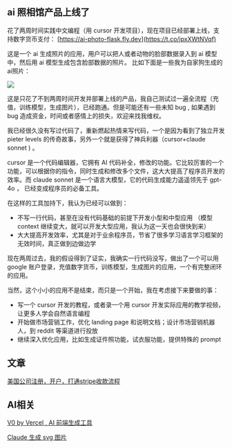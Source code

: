 
## ai 照相馆产品上线了


花了两周时间实践中文编程（用 cursor 开发项目），现在项目已经部署上线，支持数字货币支付： [https://ai-photo-flask.fly.dev](https://t.co/jpxXWtNVqf) 

这是一个 ai 生成照片的应用，用户可以把人或者动物的脸部数据录入到 ai 模型中，然后用 ai 模型生成包含脸部数据的照片。 比如下面是一些我为自家狗生成的ai照片：

![](https://i.imgur.com/doL1a1a.png)

这是只花了不到两周时间开发并部署上线的产品，我自己测试过一遍全流程（充值，训练模型，生成图片），已经跑通。但是可能还有一些未知 bug , 如果遇到 bug 造成资金，时间或者感情上的损失，欢迎来找我维权。

我已经很久没有写过代码了，重新燃起热情来写代码，一个是因为看到了独立开发 pieter levels 的传奇故事，另外一个就是获得了神兵利器（cursor+claude sonnet ) 。 

cursor 是一个代码编辑器，它拥有 AI 代码补全，修改的功能。它比较厉害的一个功能，可以根据你的指令，同时生成和修改多个文件，这大大提高了程序员开发的效率。而 claude sonnet 是一个语言大模型，它的代码生成能力遥遥领先于 gpt-4o ， 已经变成程序员的必备工具。

在这样的工具加持下，我认为已经可以做到：
- 不写一行代码，甚至在没有代码基础的前提下开发小型和中型应用 （模型 context 继续变大，就可以开发大型应用，我认为这一天也会很快到来）
- 大大提高开发效率，尤其是对于业余程序员，节省了很多学习语言学习框架的无效时间，真正做到边做边学

现在两周过去，我的假设得到了证实，我确实一行代码没写，做出了一个可以用 google 账户登录，充值数字货币，训练模型，生成图片的应用，一个有完整闭环的应用。

当然，这个小小的应用不是结束，而只是一个开始，我在考虑接下来要做的事：

- 写一个 cursor 开发的教程，或者录一个用 cursor 开发实际应用的教学视频，让更多人学会自然语言编程
- 开始做市场营销工作，优化 landing page 和说明文档；设计市场营销机器人，到 reddit 等渠道进行投放
- 继续深入优化应用，比如生成证件照功能，试衣服功能，提供特殊的 prompt



## 文章

[美国公司注册，开户，打通stripe收款流程](https://github.com/princehuang/overseas-website-note/tree/main)

## AI相关

[V0 by Vercel , AI 前端生成工具](https://v0.dev/chat)

[Claude 生成 svg 图片](https://m.okjike.com/originalPosts/66e263c2610bbfc39f1a4031)